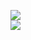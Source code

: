 [![](https://img.shields.io/badge/Made%20With-Github%20Spray-lightgrey.svg?style=for-the-badge&logo=github)](https://github.com/Annihil/github-spray#15709)  
[![](https://i.imgur.com/2DrTn0Z.gif)](https://github.com/Annihil/github-spray)